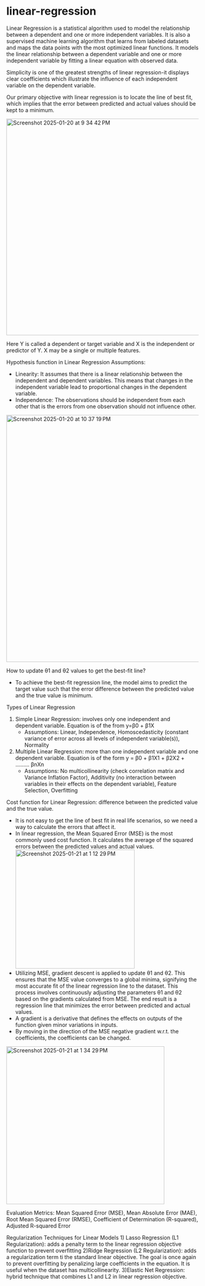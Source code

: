 # linear-regression
Linear Regression is a statistical algorithm used to model the relationship between a dependent and one or more independent variables. It is also a supervised machine learning algorithm that learns from labeled datasets and maps the data points with the most optimized linear functions. It models the linear relationship between a dependent variable and one or more independent variable by fitting a linear equation with observed data. 

Simplicity is one of the greatest strengths of linear regression-it displays clear coefficients which illustrate the influence of each independent variable on the dependent variable. 

Our primary objective with linear regression is to locate the line of best fit, which implies that the error between predicted and actual values should be kept to a minimum. 

<img width="568" alt="Screenshot 2025-01-20 at 9 34 42 PM" src="https://github.com/user-attachments/assets/274fc61a-df7a-493f-a73d-19c5b326b7ed" />

Here Y is called a dependent or target variable and X is the independent or predictor of Y. X may be a single or multiple features. 

Hypothesis function in Linear Regression
Assumptions:
  - Linearity: It assumes that there is a linear relationship between the independent and dependent variables. This means that changes in the independent variable lead to proportional changes in the dependent variable.
  - Independence: The observations should be independent from each other that is the errors from one observation should not influence other.
<img width="648" alt="Screenshot 2025-01-20 at 10 37 19 PM" src="https://github.com/user-attachments/assets/8169ceed-0f02-4a82-bece-23dba2545f42" />

How to update θ1 and θ2 values to get the best-fit line? 
  - To achieve the best-fit regression line, the model aims to predict the target value such that the error difference between the predicted value and the true value is minimum. 

Types of Linear Regression
  1)  Simple Linear Regression: involves only one independent and dependent variable. Equation is of the from y=β0 + β1X
      - Assumptions: Linear, Independence, Homoscedasticity (constant variance of error across all levels of independent variable(s)), Normality
  2) Multiple Linear Regression: more than one independent variable and one dependent variable. Equation is of the form y = β0 + β1X1 + β2X2 + ……… βnXn
      - Assumptions: No multicollinearity (check correlation matrix and Variance Inflation Factor), Additivity (no interaction between variables in their effects on the dependent variable), Feature Selection, Overfitting

Cost function for Linear Regression: difference between the predicted value and the true value.
  - It is not easy to get the line of best fit in real life scenarios, so we need a way to calculate the errors that affect it.
  - In linear regression, the Mean Squared Error (MSE) is the most commonly used cost function. It calculates the average of the squared errors between the predicted values and actual values.
    <img width="312" alt="Screenshot 2025-01-21 at 1 12 29 PM" src="https://github.com/user-attachments/assets/4051bcf4-d505-42dd-a350-18c3d3e6b0c1" />
  - Utilizing MSE, gradient descent is applied to update θ1 and θ2. This ensures that the MSE value converges to a global minima, signifying the most accurate fit of the linear regression line to the dataset. This process involves continuously adjusting the parameters θ1 and θ2 based on the gradients calculated from MSE. The end result is a regression line that minimizes the error between predicted and actual values.
  - A gradient is a derivative that defines the effects on outputs of the function given minor variations in inputs.
  - By moving in the direction of the MSE negative gradient w.r.t. the coefficients, the coefficients can be changed.
<img width="414" alt="Screenshot 2025-01-21 at 1 34 29 PM" src="https://github.com/user-attachments/assets/aedc04d0-447b-442d-b07d-576f37b339e2" />

Evaluation Metrics: Mean Squared Error (MSE), Mean Absolute Error (MAE), Root Mean Squared Error (RMSE), Coefficient of Determination (R-squared), Adjusted R-squared Error

Regularization Techniques for Linear Models
    1) Lasso Regression (L1 Regularization): adds a penalty term to the linear regression objective function to prevent overfitting
    2)Ridge Regression (L2 Regularization): adds a regularization term ti the standard linear objective. The goal is once again to prevent overfitting by penalizing large coefficients in the equation. It is useful when the dataset has multicollinearity.
    3)Elastic Net Regression: hybrid technique that combines L1 and L2 in linear regression objective.